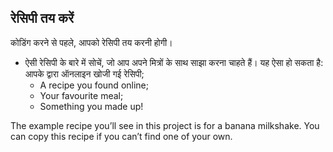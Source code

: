 ## रेसिपी तय करें

कोडिंग करने से पहले, आपको रेसिपी तय करनी होगी।

+ ऐसी रेसिपी के बारे में सोचें, जो आप अपने मित्रों के साथ साझा करना चाहते हैं। यह ऐसा हो सकता है: आपके द्वारा ऑनलाइन खोजी गई रेसिपी; 
    + A recipe you found online;
    + Your favourite meal;
    + Something you made up!

The example recipe you’ll see in this project is for a banana milkshake. You can copy this recipe if you can’t find one of your own.